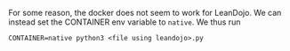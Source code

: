 For some reason, the docker does not seem to work for LeanDojo.
We can instead set the CONTAINER env variable to `native`.
We thus run 
```
CONTAINER=native python3 <file using leandojo>.py
```
